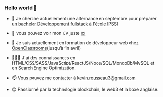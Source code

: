 ### Hello world 👋


- 🔭 Je cherche actuellement une alternance en septembre pour préparer [un bachelor Développement fullstack à l'école IPSSI](https://ecole-ipssi.com/formations-informatique/bachelor-developpeur-fullstack-devops/)

- 👀 Vous pouvez voir mon CV juste [ici](https://coherent-pincushion-471.notion.site/Pr-sentation-7247e9dd99384af5b2895c5434a7ea92)

- 🌱 Je suis actuellement en formation de développeur web chez [OpenClassrooms](https://openclassrooms.com/fr/)(jusqu’à fin avril)

- 🧑🏻‍💻 J'ai des connaissances en HTML/CSS/SASS/JavaScript/ReactJS/Node/SQL/MongoDb/MySQL et en Search Engine Optimization.

- 📫 Vous pouvez me contacter à kevin.rousseau3@gmail.com

- 😍 Passionné par la technologie blockchain, le web3 et la boxe anglaise.


